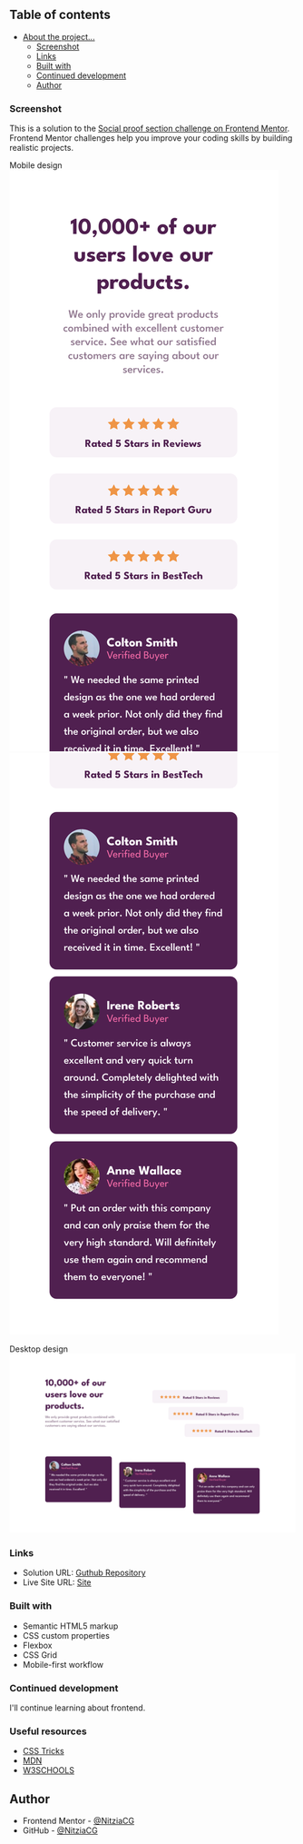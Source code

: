 ## Table of contents

- [About the project...](#overview)
  - [Screenshot](#screenshot)
  - [Links](#links)
  - [Built with](#built-with)
  - [Continued development](#continued-development)
  - [Author](#author)


### Screenshot
This is a solution to the [Social proof section challenge on Frontend Mentor](https://www.frontendmentor.io/challenges/social-proof-section-6e0qTv_bA). Frontend Mentor challenges help you improve your coding skills by building realistic projects. 

Mobile design
![](./design/mobile-1.png) ![](./design/mobile-2.png)

Desktop design
![](./design/desktop.png)


### Links

- Solution URL: [Guthub Repository](https://github.com/NitziaCG/Frontend-Mentor-Projects/tree/main/social-proof-section-master)
- Live Site URL: [Site]()


### Built with

- Semantic HTML5 markup
- CSS custom properties
- Flexbox
- CSS Grid
- Mobile-first workflow


### Continued development

I'll continue learning about frontend.

### Useful resources

- [CSS Tricks](https://css-tricks.com/)
- [MDN](https://developer.mozilla.org/en-US/docs/Web/CSS/grid)
- [W3SCHOOLS](https://www.w3schools.com/css/default.asp)


## Author

- Frontend Mentor - [@NitziaCG](https://www.frontendmentor.io/profile/NitziaCG)
- GitHub - [@NitziaCG](https://github.com/NitziaCG/)


